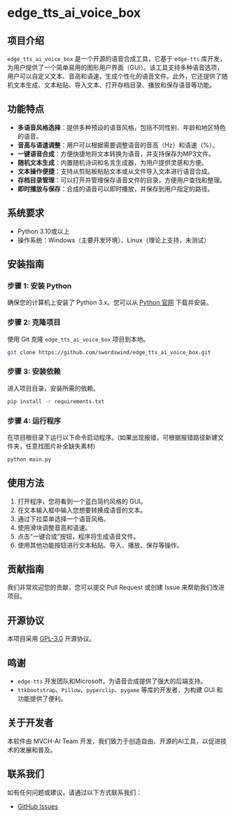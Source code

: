# edge_tts_ai_voice_box

## 项目介绍

`edge_tts_ai_voice_box` 是一个开源的语音合成工具，它基于 `edge-tts` 库开发，为用户提供了一个简单易用的图形用户界面（GUI）。该工具支持多种语音选项，用户可以自定义文本、音高和语速，生成个性化的语音文件。此外，它还提供了随机文本生成、文本粘贴、导入文本、打开存档目录、播放和保存语音等功能。

## 功能特点

- **多语音风格选择**：提供多种预设的语音风格，包括不同性别、年龄和地区特色的语音。
- **音高与语速调整**：用户可以根据需要调整语音的音高（Hz）和语速（%）。
- **一键语音合成**：方便快捷地将文本转换为语音，并支持保存为MP3文件。
- **随机文本生成**：内置随机诗词和名言生成器，为用户提供灵感和方便。
- **文本操作便捷**：支持从剪贴板粘贴文本或从文件导入文本进行语音合成。
- **存档目录管理**：可以打开并管理保存语音文件的目录，方便用户查找和整理。
- **即时播放与保存**：合成的语音可以即时播放，并保存到用户指定的路径。

## 系统要求

- Python 3.10或以上
- 操作系统：Windows（主要开发环境）、Linux（理论上支持，未测试）

## 安装指南

### 步骤 1: 安装 Python

确保您的计算机上安装了 Python 3.x。您可以从 [Python 官网](https://www.python.org/downloads/) 下载并安装。

### 步骤 2: 克隆项目

使用 Git 克隆 `edge_tts_ai_voice_box` 项目到本地。

```bash
git clone https://github.com/swordswind/edge_tts_ai_voice_box.git
```

### 步骤 3: 安装依赖

进入项目目录，安装所需的依赖。

```bash
pip install -r requirements.txt
```

### 步骤 4: 运行程序

在项目根目录下运行以下命令启动程序。(如果出现报错，可根据报错路径新建文件夹，任意找图片补全缺失素材)

```bash
python main.py
```

## 使用方法

1. 打开程序，您将看到一个蓝白简约风格的 GUI。
2. 在文本输入框中输入您想要转换成语音的文本。
3. 通过下拉菜单选择一个语音风格。
4. 使用滑块调整音高和语速。
5. 点击“一键合成”按钮，程序将生成语音文件。
6. 使用其他功能按钮进行文本粘贴、导入、播放、保存等操作。

## 贡献指南

我们非常欢迎您的贡献，您可以提交 Pull Request 或创建 Issue 来帮助我们改进项目。

## 开源协议

本项目采用 [GPL-3.0](LICENSE) 开源协议。

## 鸣谢

- `edge-tts` 开发团队和Microsoft，为语音合成提供了强大的后端支持。
- `ttkbootstrap`、`Pillow`、`pyperclip`、`pygame` 等库的开发者，为构建 GUI 和功能提供了便利。

## 关于开发者

本软件由 MVCH-AI Team 开发，我们致力于创造自由、开源的AI工具，以促进技术的发展和普及。

## 联系我们

如有任何问题或建议，请通过以下方式联系我们：

- [GitHub Issues](https://github.com/swordswind/edge_tts_ai_voice_box/issues)
